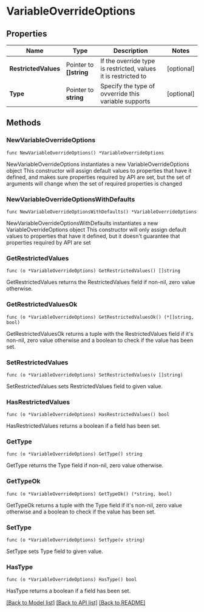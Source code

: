 # VariableOverrideOptions

## Properties

Name | Type | Description | Notes
------------ | ------------- | ------------- | -------------
**RestrictedValues** | Pointer to **[]string** | If the override type is restricted, values it is restricted to | [optional] 
**Type** | Pointer to **string** | Specify the type of ovverride this variable supports | [optional] 

## Methods

### NewVariableOverrideOptions

`func NewVariableOverrideOptions() *VariableOverrideOptions`

NewVariableOverrideOptions instantiates a new VariableOverrideOptions object
This constructor will assign default values to properties that have it defined,
and makes sure properties required by API are set, but the set of arguments
will change when the set of required properties is changed

### NewVariableOverrideOptionsWithDefaults

`func NewVariableOverrideOptionsWithDefaults() *VariableOverrideOptions`

NewVariableOverrideOptionsWithDefaults instantiates a new VariableOverrideOptions object
This constructor will only assign default values to properties that have it defined,
but it doesn't guarantee that properties required by API are set

### GetRestrictedValues

`func (o *VariableOverrideOptions) GetRestrictedValues() []string`

GetRestrictedValues returns the RestrictedValues field if non-nil, zero value otherwise.

### GetRestrictedValuesOk

`func (o *VariableOverrideOptions) GetRestrictedValuesOk() (*[]string, bool)`

GetRestrictedValuesOk returns a tuple with the RestrictedValues field if it's non-nil, zero value otherwise
and a boolean to check if the value has been set.

### SetRestrictedValues

`func (o *VariableOverrideOptions) SetRestrictedValues(v []string)`

SetRestrictedValues sets RestrictedValues field to given value.

### HasRestrictedValues

`func (o *VariableOverrideOptions) HasRestrictedValues() bool`

HasRestrictedValues returns a boolean if a field has been set.

### GetType

`func (o *VariableOverrideOptions) GetType() string`

GetType returns the Type field if non-nil, zero value otherwise.

### GetTypeOk

`func (o *VariableOverrideOptions) GetTypeOk() (*string, bool)`

GetTypeOk returns a tuple with the Type field if it's non-nil, zero value otherwise
and a boolean to check if the value has been set.

### SetType

`func (o *VariableOverrideOptions) SetType(v string)`

SetType sets Type field to given value.

### HasType

`func (o *VariableOverrideOptions) HasType() bool`

HasType returns a boolean if a field has been set.


[[Back to Model list]](../README.md#documentation-for-models) [[Back to API list]](../README.md#documentation-for-api-endpoints) [[Back to README]](../README.md)


